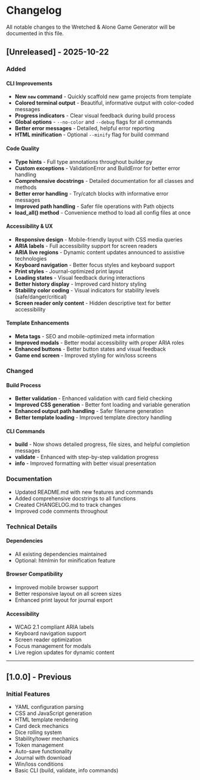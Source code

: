 # Changelog

All notable changes to the Wretched & Alone Game Generator will be documented in this file.

## [Unreleased] - 2025-10-22

### Added

#### CLI Improvements
- **New `new` command** - Quickly scaffold new game projects from template
- **Colored terminal output** - Beautiful, informative output with color-coded messages
- **Progress indicators** - Clear visual feedback during build process
- **Global options** - `--no-color` and `--debug` flags for all commands
- **Better error messages** - Detailed, helpful error reporting
- **HTML minification** - Optional `--minify` flag for build command

#### Code Quality
- **Type hints** - Full type annotations throughout builder.py
- **Custom exceptions** - ValidationError and BuildError for better error handling
- **Comprehensive docstrings** - Detailed documentation for all classes and methods
- **Better error handling** - Try/catch blocks with informative error messages
- **Improved path handling** - Safer file operations with Path objects
- **load_all() method** - Convenience method to load all config files at once

#### Accessibility & UX
- **Responsive design** - Mobile-friendly layout with CSS media queries
- **ARIA labels** - Full accessibility support for screen readers
- **ARIA live regions** - Dynamic content updates announced to assistive technologies
- **Keyboard navigation** - Better focus styles and keyboard support
- **Print styles** - Journal-optimized print layout
- **Loading states** - Visual feedback during interactions
- **Better history display** - Improved card history styling
- **Stability color coding** - Visual indicators for stability levels (safe/danger/critical)
- **Screen reader only content** - Hidden descriptive text for better accessibility

#### Template Enhancements
- **Meta tags** - SEO and mobile-optimized meta information
- **Improved modals** - Better modal accessibility with proper ARIA roles
- **Enhanced buttons** - Better button states and visual feedback
- **Game end screen** - Improved styling for win/loss screens

### Changed

#### Build Process
- **Better validation** - Enhanced validation with card field checking
- **Improved CSS generation** - Better font loading and variable generation
- **Enhanced output path handling** - Safer filename generation
- **Better template loading** - Improved template directory handling

#### CLI Commands
- **build** - Now shows detailed progress, file sizes, and helpful completion messages
- **validate** - Enhanced with step-by-step validation progress
- **info** - Improved formatting with better visual presentation

### Documentation
- Updated README.md with new features and commands
- Added comprehensive docstrings to all functions
- Created CHANGELOG.md to track changes
- Improved code comments throughout

### Technical Details

#### Dependencies
- All existing dependencies maintained
- Optional: htmlmin for minification feature

#### Browser Compatibility
- Improved mobile browser support
- Better responsive layout on all screen sizes
- Enhanced print layout for journal export

#### Accessibility
- WCAG 2.1 compliant ARIA labels
- Keyboard navigation support
- Screen reader optimization
- Focus management for modals
- Live region updates for dynamic content

---

## [1.0.0] - Previous

### Initial Features
- YAML configuration parsing
- CSS and JavaScript generation
- HTML template rendering
- Card deck mechanics
- Dice rolling system
- Stability/tower mechanics
- Token management
- Auto-save functionality
- Journal with download
- Win/loss conditions
- Basic CLI (build, validate, info commands)
